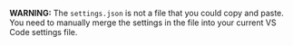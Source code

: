 **WARNING:** The `settings.json` is not a file that you could copy and paste.
You need to manually merge the settings in the file into your current VS Code settings file.
